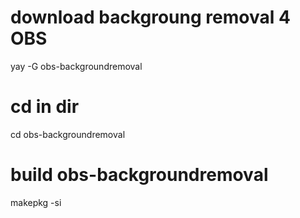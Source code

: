 # download backgroung removal 4 OBS
yay -G obs-backgroundremoval

# cd in dir
cd obs-backgroundremoval

# build  obs-backgroundremoval
makepkg -si

